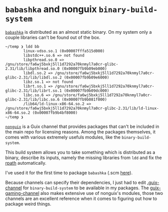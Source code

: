 # `babashka` and nonguix `binary-build-system`

[`babashka`](https://github.com/borkdude/babashka) is distributed as an almost static binary. On my system only a couple libraries can't be found out of the box.

```
~/temp ❯ ldd bb
        linux-vdso.so.1 (0x00007fffa515d000)
        libstdc++.so.6 => not found
        libpthread.so.0 => /gnu/store/fa6wj5bxkj5ll1d7292a70knmyl7a0cr-glibc-2.31/lib/libpthread.so.0 (0x00007fb9b09eb000)
        libdl.so.2 => /gnu/store/fa6wj5bxkj5ll1d7292a70knmyl7a0cr-glibc-2.31/lib/libdl.so.2 (0x00007fb9b09e6000)
        libz.so.1 => not found
        librt.so.1 => /gnu/store/fa6wj5bxkj5ll1d7292a70knmyl7a0cr-glibc-2.31/lib/librt.so.1 (0x00007fb9b09dc000)
        libc.so.6 => /gnu/store/fa6wj5bxkj5ll1d7292a70knmyl7a0cr-glibc-2.31/lib/libc.so.6 (0x00007fb9b081f000)
        /lib64/ld-linux-x86-64.so.2 => /gnu/store/fa6wj5bxkj5ll1d7292a70knmyl7a0cr-glibc-2.31/lib/ld-linux-x86-64.so.2 (0x00007fb9b4bf8000)
~/temp ❯
```

[`nonguix`](https://gitlab.com/nonguix/nonguix/) is a Guix channel that provides packages that can't be included in the main repo for licensing reasons. Among the packages themselves, it comes with various extremely usefuls modules, like the `binary-build-system`.

This build system allows you to take something which is distributed as a binary, describe its inputs, namely the missing libraries from `ldd` and fix the [rpath](https://en.wikipedia.org/wiki/Rpath) automatically.

I've used it for the first time to package `babashka` (.scm [here](../packages/babashka.scm)).

Because channels can specify their dependencies, I just had to edit [.guix-channel](../.guix-channel) for `binary-build-system` to be available in my packages. The [guix-gaming-channel](https://gitlab.com/guix-gaming-channels/games) also makes extensive use of nonguix's modules, those two channels are an excellent reference when it comes to figuring out how to package weird things.

